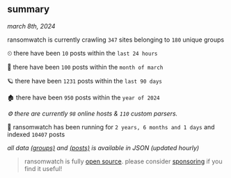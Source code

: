 
## summary
_march 8th, 2024_

ransomwatch is currently crawling `347` sites belonging to `180` unique groups

⏲ there have been `10` posts within the `last 24 hours`

🦈 there have been `100` posts within the `month of march`

🪐 there have been `1231` posts within the `last 90 days`

🏚 there have been `950` posts within the `year of 2024`

_⚙️ there are currently `98` online hosts & `110` custom parsers._

🦕 ransomwatch has been running for `2 years, 6 months and 1 days` and indexed `10407` posts

_all data  [(groups)](http://ransomwhat.telemetry.ltd/groups) and [(posts)](http://ransomwhat.telemetry.ltd/posts) is available in JSON (updated hourly)_

> ransomwatch is fully [open source](https://github.com/joshhighet/ransomwatch#ransomwatch--). please consider [sponsoring](https://github.com/sponsors/joshhighet) if you find it useful!
